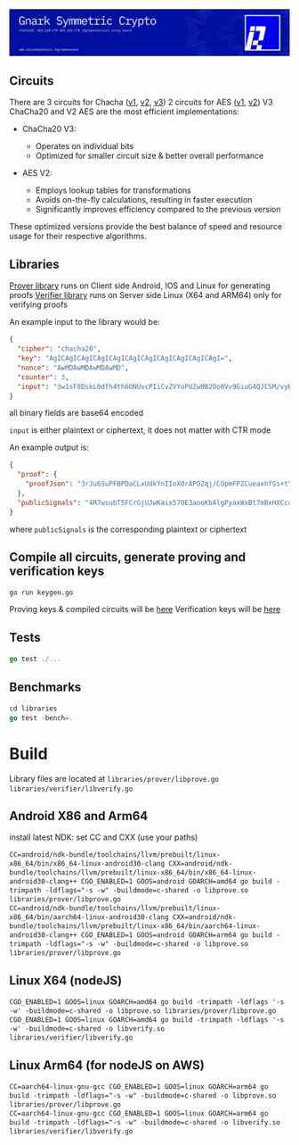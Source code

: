 <div>
    <div>
        <img src="https://raw.githubusercontent.com/reclaimprotocol/.github/main/assets/banners/Gnark.png"  />
    </div>
</div>

## Circuits
There are 3 circuits for Chacha ([v1](circuits/chacha), [v2](circuits/chachaV2), [v3](circuits/chachaV3))
2 circuits for AES ([v1](circuits/aes), [v2](circuits/aesV2))
V3 ChaCha20 and V2 AES are the most efficient implementations:

- ChaCha20 V3:
  - Operates on individual bits
  - Optimized for smaller circuit size & better overall performance

- AES V2:
  - Employs lookup tables for transformations
  - Avoids on-the-fly calculations, resulting in faster execution
  - Significantly improves efficiency compared to the previous version

These optimized versions provide the best balance of speed and resource usage for their respective algorithms.

## Libraries
[Prover library](libraries/prover) runs on Client side Android, IOS and Linux for generating proofs
[Verifier library](libraries/verifier) runs on Server side Linux (X64 and ARM64) only for verifying proofs

An example input to the library would be:
```json
{
  "cipher": "chacha20",
  "key": "AgICAgICAgICAgICAgICAgICAgICAgICAgICAgICAgI=",
  "nonce": "AwMDAwMDAwMDAwMD",
  "counter": 3,
  "input": "3w1sF8DskL0dfh4th6ONUvcPIiCvZVYoPUZw0B2Oo0Vv9GiuG4QJCSM/vyRT2HM0b9IcM03fkTPpSAEcozH59Q=="
}
```

all binary fields are base64 encoded

`input` is either plaintext or ciphertext, it does not matter with CTR mode

An example output is:
```json
{
  "proof": {
    "proofJson": "3rJu6SuPFBPDaCLxUdkYnIIoX0rAPOZqj/COpmFPZCueaxhfSs+tY8AbJy1vh0xdTPE4wanvPkK6gVDGAZFUkwJqzjV2t3Fufxh509I4Nt0LxAK0f6vofjAf0SYkFQ2OqaQxQkPaKXJvVoi7KNClPg0WWYNPxpNesaOaZ2pXVBMAAAAAQAAAAAAAAAAAAAAAAAAAAAAAAAAAAAAAAAAAAAAAAAA="
  },
  "publicSignals": "4R7wsubT5FCrGjUJwKaix57OE3aooKbAlgPyaxWxBt7mBxHXCcohrH5UX30sBA8boZM9Tv9II6FC2nqv+kgyJA=="
}
```

where `publicSignals` is the corresponding plaintext or ciphertext
## Compile all circuits, generate proving and verification keys
```
go run keygen.go
```

Proving keys & compiled circuits will be [here](circuits/generated)
Verification keys will be [here](libraries/verifier/impl/generated)


## Tests
```go
go test ./...
```

## Benchmarks
```go
cd libraries
go test -bench=.
```

# Build

Library files are located at
`libraries/prover/libprove.go`
`libraries/verifier/libverify.go`

## Android X86 and Arm64
install latest NDK:
set CC and CXX (use your paths)
```cgo
CC=android/ndk-bundle/toolchains/llvm/prebuilt/linux-x86_64/bin/x86_64-linux-android30-clang CXX=android/ndk-bundle/toolchains/llvm/prebuilt/linux-x86_64/bin/x86_64-linux-android30-clang++ CGO_ENABLED=1 GOOS=android GOARCH=amd64 go build -trimpath -ldflags="-s -w" -buildmode=c-shared -o libprove.so libraries/prover/libprove.go
CC=android/ndk-bundle/toolchains/llvm/prebuilt/linux-x86_64/bin/aarch64-linux-android30-clang CXX=android/ndk-bundle/toolchains/llvm/prebuilt/linux-x86_64/bin/aarch64-linux-android30-clang++ CGO_ENABLED=1 GOOS=android GOARCH=arm64 go build -trimpath -ldflags="-s -w" -buildmode=c-shared -o libprove.so libraries/prover/libprove.go
```

## Linux X64 (nodeJS)
```cgo
CGO_ENABLED=1 GOOS=linux GOARCH=amd64 go build -trimpath -ldflags '-s -w' -buildmode=c-shared -o libprove.so libraries/prover/libprove.go
CGO_ENABLED=1 GOOS=linux GOARCH=amd64 go build -trimpath -ldflags '-s -w' -buildmode=c-shared -o libverify.so libraries/verifier/libverify.go
```

## Linux Arm64 (for nodeJS on AWS)
```cgo
CC=aarch64-linux-gnu-gcc CGO_ENABLED=1 GOOS=linux GOARCH=arm64 go build -trimpath -ldflags="-s -w" -buildmode=c-shared -o libprove.so libraries/prover/libprove.go
CC=aarch64-linux-gnu-gcc CGO_ENABLED=1 GOOS=linux GOARCH=arm64 go build -trimpath -ldflags="-s -w" -buildmode=c-shared -o libverify.so libraries/verifier/libverify.go
```


